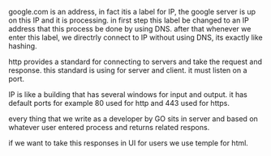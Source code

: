 google.com is an address, in fact itis a label for IP, the google server is up on this IP and it is processing.
in first step this label be changed to an IP address that this process be done by using DNS.
after that whenever we enter this label, we directrly connect to IP without using DNS, 
its exactly like hashing.

http provides a standard for connecting to servers and take the request and response.
this standard is using for server and client.
it must listen on a port.

IP is like a building that has several windows for input and output.
it has default ports for example 80 used for http and 443 used for https.

every thing that we write as a developer by GO sits in server and based on whatever user entered process and returns related respons.

if we want to take this responses in UI for users we use temple for html.
 